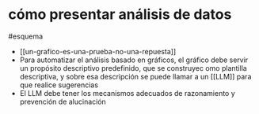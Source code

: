 # cómo presentar análisis de datos
#esquema  

- [[un-grafico-es-una-prueba-no-una-repuesta]]
- Para automatizar el análisis basado en gráficos, el gráfico debe servir un propósito descriptivo predefinido, que se construyec omo plantilla descriptiva, y sobre esa descripción se puede llamar a un [[LLM]] para que realice sugerencias
- El LLM debe tener los mecanismos adecuados de razonamiento y prevención de alucinación
